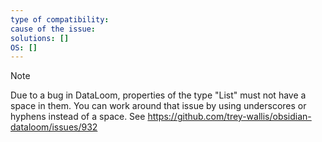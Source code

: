 ```yaml
---
type of compatibility: 
cause of the issue: 
solutions: []
OS: []
---
```


> [!NOTE] 
Due to a bug in DataLoom, properties of the type "List" must not have a space in them. You can work around that issue by using underscores or hyphens instead of a space.
See <https://github.com/trey-wallis/obsidian-dataloom/issues/932>

